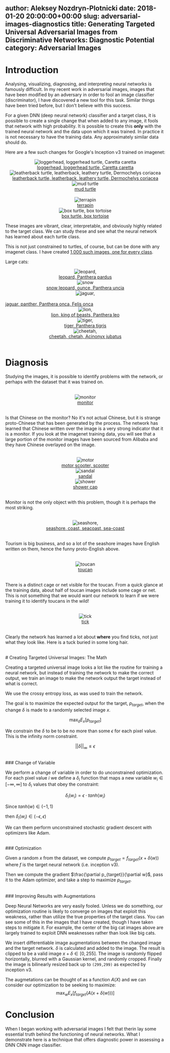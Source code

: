 author: Aleksey Nozdryn-Plotnicki
date: 2018-01-20 20:00:00+00:00
slug: adversarial-images-diagnostics
title: Generating Targeted Universal Adversarial Images from Discriminative Networks: Diagnostic Potential
category: Adversarial Images
---

<style>
	.MathJax {
		font-size: 4em;
	}
</style>

# Introduction

Analysing, visualizing, diagnosing, and interpreting neural networks is famously difficult. In my recent work in adversarial images, images that have been modified by an adversary in order to fool an image classifier (discriminator), I have discovered a new tool for this task. Similar things have been tried before, but I don't believe with this success.

For a given DNN (deep neural network) classifier and a target class, it is possible to create a single change that when added to any image, it fools that network with high probability. It is possible to create this **only** with the trained neural network and the data upon which it was trained. In practice it is not necessary to have the training data. Any approximately similar data should do.

Here are a few such changes for Google's Inception v3 trained on imagenet:

<div class="row">
<div id=33 class="col-md-4"><center>
<img src="/images/incv3_univ/33.png" alt="loggerhead, loggerhead turtle, Caretta caretta" /><br />
<a href="#33">loggerhead, loggerhead turtle, Caretta caretta</a></center></div>
<div id=34 class="col-md-4"><center>
<img src="/images/incv3_univ/34.png" alt="leatherback turtle, leatherback, leathery turtle, Dermochelys coriacea" /><br />
<a href="#34">leatherback turtle, leatherback, leathery turtle, Dermochelys coriacea</a></center></div>
<div id=35 class="col-md-4"><center>
<img src="/images/incv3_univ/35.png" alt="mud turtle" /><br />
<a href="#35">mud turtle</a></center></div>
</div><br />
<div class="row">
<div id=36 class="col-md-4"><center>
<img src="/images/incv3_univ/36.png" alt="terrapin" /><br />
<a href="#36">terrapin</a></center></div>
<div id=37 class="col-md-4"><center>
<img src="/images/incv3_univ/37.png" alt="box turtle, box tortoise" /><br />
<a href="#37">box turtle, box tortoise</a></center></div>
</div>

These images are vibrant, clear, interpretable, and obviously highly related to the target class. We can study these and see what the neural network has learned about each turtle class.

This is not just constrained to turtles, of course, but can be done with any imagenet class. I have created [1,000 such images, one for every class](pages/inception-v3-targeted-universal-attacks-page-6.html).

Large cats:
<div class="row">
<div id=288 class="col-md-4"><center>
<img src="/images/incv3_univ/288.png" alt=leopard, Panthera pardus /><br />
<a href="#288">leopard, Panthera pardus</a></center></div>
<div id=289 class="col-md-4"><center>
<img src="/images/incv3_univ/289.png" alt=snow leopard, ounce, Panthera uncia /><br />
<a href="#289">snow leopard, ounce, Panthera uncia</a></center></div>
<div id=290 class="col-md-4"><center>
<img src="/images/incv3_univ/290.png" alt=jaguar, panther, Panthera onca, Felis onca /><br />
</div><br />
<div class="row">
<a href="#290">jaguar, panther, Panthera onca, Felis onca</a></center></div>
<div id=291 class="col-md-4"><center>
<img src="/images/incv3_univ/291.png" alt=lion, king of beasts, Panthera leo /><br />
<a href="#291">lion, king of beasts, Panthera leo</a></center></div>
<div id=292 class="col-md-4"><center>
<img src="/images/incv3_univ/292.png" alt=tiger, Panthera tigris /><br />
<a href="#292">tiger, Panthera tigris</a></center></div>
<div id=293 class="col-md-4"><center>
<img src="/images/incv3_univ/293.png" alt=cheetah, chetah, Acinonyx jubatus /><br />
<a href="#293">cheetah, chetah, Acinonyx jubatus</a></center></div>
</div>
<br />

# Diagnosis

Studying the images, it is possible to identify problems with the network, or perhaps with the dataset that it was trained on.

<br />
<div class="row">
<div id=664 class="col-md-4"><center>
<img src="/images/incv3_univ/664.png" alt="monitor" /><br />
<a href="#664">monitor</a></center></div>
</div>
<br />

Is that Chinese on the monitor? No it's not actual Chinese, but it is strange proto-Chinese that has been generated by the process. The network has learned that Chinese written over the image is a very strong indicator that it is a monitor. If you look at the imagenet training data, you will see that a large portion of the monitor images have been sourced from Alibaba and they have Chinese overlayed on the image.

<br />
<div class="row">
<div id=670 class="col-md-4"><center>
<img src="/images/incv3_univ/670.png" alt=motor scooter, scooter /><br />
<a href="#670">motor scooter, scooter</a></center></div>
<div id=774 class="col-md-4"><center>
<img src="/images/incv3_univ/774.png" alt=sandal /><br />
<a href="#774">sandal</a></center></div>
<div id=793 class="col-md-4"><center>
<img src="/images/incv3_univ/793.png" alt=shower cap /><br />
<a href="#793">shower cap</a></center></div>
</div>
<br />

Monitor is not the only object with this problem, though it is perhaps the most striking.

<br />
<div class="row">
<div id=978 class="col-md-4"><center>
<img src="/images/incv3_univ/978.png" alt=seashore, coast, seacoast, sea-coast /><br />
<a href="#978">seashore, coast, seacoast, sea-coast</a></center></div>
</div>
<br />

Tourism is big business, and so a lot of the seashore images have English written on them, hence the funny proto-English above.

<br />
<div class="row">
<div id=96 class="col-md-4"><center>
<img src="/images/incv3_univ/96.png" alt="toucan" /><br />
<a href="#96">toucan</a></center></div>
</div>
<br />

There is a distinct cage or net visible for the toucan. From a quick glance at the training data, about half of toucan images include some cage or net. This is not something that we would want our network to learn if we were training it to identify toucans in the wild!

<br />
<div class="row">
<div id=78 class="col-md-4"><center>
<img src="/images/incv3_univ/78.png" alt="tick" /><br />
<a href="#78">tick</a></center></div>
</div>
<br />

Clearly the network has learned a lot about **where** you find ticks, not just what they look like. Here is a tuck buried in some long hair.

<br />
# Creating Targeted Universal Images: The Math

Creating a targeted universal image looks a lot like the routine for training a neural network, but instead of training the network to make the correct output, we train an image to make the network output the target instead of what is correct.

We use the crossy entropy loss, as was used to train the network.

The goal is to maximize the expected output for the target, $p_{target}$, when the change $\delta$ is made to a randomly selected image $x$.

$$
\max_{\delta}E_x[p_{target}]
$$

We constrain the $\delta$ to be to be no more than some $\epsilon$ for each pixel value. This is the infinity norm constraint.

$$
\lvert\lvert\delta\lvert\lvert_\infty \leq \epsilon
$$

<br />
### Change of Variable

We perform a change of variable in order to do unconstrained optimization. For each pixel value $i$ we define a $\delta_i$ function that maps a new variable $w_i \in [-\infty,\infty]$ to $\delta_i$ values that obey the constraint:

$$
\delta_i(w_i) = \epsilon\cdot tanh(w_i)
$$

Since $tanh(w) \in (-1,1)$ 

then $\delta_i(w_i) \in (-\epsilon,\epsilon)$

We can them perform unconstrained stochastic gradient descent with optimizers like Adam.

<br />
### Optimization

Given a random $x$ from the dataset, we compute $p_{target} = f_{target}(x + \delta(w))$ where $f$ is the target neural network (i.e. inception v3).

Then we compute the gradient $\frac{\partial p_{target}}{\partial w}$, pass it to the Adam optimizer, and take a step to maximize $p_{target}$.

<br />
### Improving Results with Augmentations

Deep Neural Networks are very easily fooled. Unless we do something, our optimization routine is likely to converge on images that exploit this weakness, rather than utilize the true properties of the target class. You can see some of this in the images that I have created, though I have taken steps to mitigate it. For example, the center of the big cat images above are largely trained to exploit DNN weaknesses rather than look like big cats.

We insert differentiable image augmentations between the changed image and the target network. $\delta$ is calculated and added to the image. The result is clipped to be a valid image $x + \delta \in [0,255]$. The image is randomly flipped horizontally, blurred with a Gaussian kernel, and randomly cropped. Finally the image is bilinearly resized back up to `(299,299)` as expected by inception v3.

The augmetations can be thought of as a function $A(X)$ and we can consider our optimization to be seeking to maximize:
$$
\max_{w}E_x[f_{target}(A(x + \delta(w)))]
$$

# Conclusion

When I began working with adversarial images I felt that therin lay some essential truth behind the functioning of neural networks. What I demonstrate here is a technique that offers diagnostic power in assessing a DNN CNN image classifier.